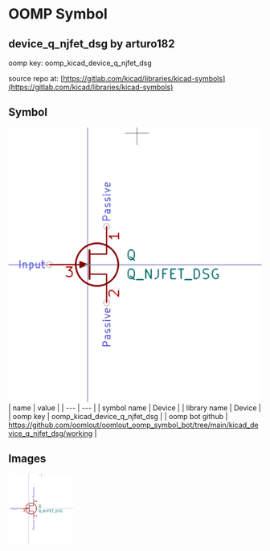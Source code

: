 # OOMP Symbol  
## device_q_njfet_dsg  by arturo182  
  
oomp key: oomp_kicad_device_q_njfet_dsg  
  
source repo at: [https://gitlab.com/kicad/libraries/kicad-symbols](https://gitlab.com/kicad/libraries/kicad-symbols)  
## Symbol  
  
[![working.png](working_600.png)](working.png)  
| name | value | 
| --- | --- | 
| symbol name | Device | 
| library name | Device | 
| oomp key | oomp_kicad_device_q_njfet_dsg | 
| oomp bot github | https://github.com/oomlout/oomlout_oomp_symbol_bot/tree/main/kicad_device_q_njfet_dsg/working | 
## Images  
  
[![working.png](working_140.png)](working.png)  

